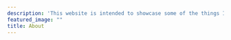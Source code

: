 ```yaml
---
description: 'This website is intended to showcase some of the things I was able to work on while attending the Data Analytics for Finance Class at London Business School.'
featured_image: ""
title: About
---
```


